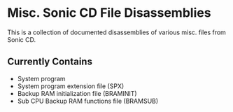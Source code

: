 # Misc. Sonic CD File Disassemblies
This is a collection of documented disassemblies of various misc. files from Sonic CD.

## Currently Contains
* System program
* System program extension file (SPX)
* Backup RAM initialization file (BRAMINIT)
* Sub CPU Backup RAM functions file (BRAMSUB)
